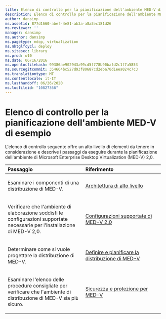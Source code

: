 ```yaml
---
title: Elenco di controllo per la pianificazione dell'ambiente MED-V di esempio
description: Elenco di controllo per la pianificazione dell'ambiente MED-V di esempio
author: dansimp
ms.assetid: 877d1660-abef-4e81-ab3a-a8a3ec181d26
ms.reviewer: ''
manager: dansimp
ms.author: dansimp
ms.pagetype: mdop, virtualization
ms.mktglfcycl: deploy
ms.sitesec: library
ms.prod: w10
ms.date: 06/16/2016
ms.openlocfilehash: 99386ae902943a99cd5f778b90bafd2c1f7a5853
ms.sourcegitcommit: 354664bc527d93f80687cd2eba70d1eea024c7c3
ms.translationtype: MT
ms.contentlocale: it-IT
ms.lasthandoff: 06/26/2020
ms.locfileid: "10827366"
---
```

# Elenco di controllo per la pianificazione dell'ambiente MED-V di esempio


L'elenco di controllo seguente offre un alto livello di elementi da tenere in considerazione e descrive i passaggi da eseguire durante la pianificazione dell'ambiente di Microsoft Enterprise Desktop Virtualization (MED-V) 2,0.

<table>
<colgroup>
<col width="50%" />
<col width="50%" />
</colgroup>
<thead>
<tr class="header">
<th align="left">Passaggio</th>
<th align="left">Riferimento</th>
</tr>
</thead>
<tbody>
<tr class="odd">
<td align="left"><p>Esaminare i componenti di una distribuzione di MED-V.</p></td>
<td align="left"><p><a href="high-level-architecturemedv2.md" data-raw-source="[High-Level Architecture](high-level-architecturemedv2.md)">Architettura di alto livello</a></p></td>
</tr>
<tr class="even">
<td align="left"><p>Verificare che l'ambiente di elaborazione soddisfi le configurazioni supportate necessarie per l'installazione di MED-V 2,0.</p></td>
<td align="left"><p><a href="med-v-20-supported-configurations.md" data-raw-source="[MED-V 2.0 Supported Configurations](med-v-20-supported-configurations.md)">Configurazioni supportate di MED-V 2.0</a></p></td>
</tr>
<tr class="odd">
<td align="left"><p>Determinare come si vuole progettare la distribuzione di MED-V.</p></td>
<td align="left"><p><a href="define-and-plan-your-med-v-deployment.md" data-raw-source="[Define and Plan your MED-V Deployment](define-and-plan-your-med-v-deployment.md)">Definire e pianificare la distribuzione di MED-V</a></p></td>
</tr>
<tr class="even">
<td align="left"><p>Esaminare l'elenco delle procedure consigliate per verificare che l'ambiente di distribuzione di MED-V sia più sicuro.</p></td>
<td align="left"><p><a href="security-and-protection-for-med-v.md" data-raw-source="[Security and Protection for MED-V](security-and-protection-for-med-v.md)">Sicurezza e protezione per MED-V</a></p></td>
</tr>
</tbody>
</table>

 

 

 





